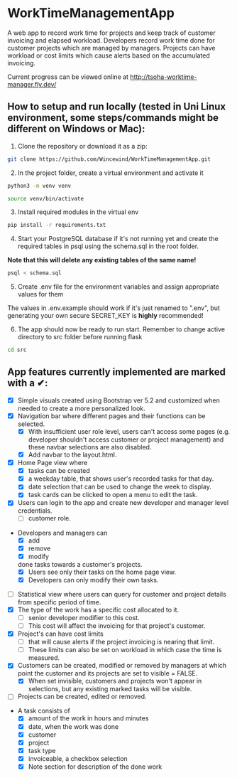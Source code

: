 # WorkTimeManagementApp
A web app to record work time for projects and keep track of customer invoicing and elapsed workload. Developers record work time done for customer projects which are managed by managers. Projects can have workload or cost limits which cause alerts based on the accumulated invoicing.

Current progress can be viewed online at http://tsoha-worktime-manager.fly.dev/

## How to setup and run locally (tested in Uni Linux environment, some steps/commands might be different on Windows or Mac):
1.  Clone the repository or download it as a zip:
```bash
git clone https://github.com/Wincewind/WorkTimeManagementApp.git
```

2.  In the project folder, create a virtual environment and activate it
```bash
python3 -m venv venv
```
```bash
source venv/bin/activate
```

3.  Install required modules in the virtual env
```bash
pip install -r requirements.txt
```

4.  Start your PostgreSQL database if it's not running yet and create the required tables in psql using the schema.sql in the root folder.

**Note that this will delete any existing tables of the same name!**
```bash
psql < schema.sql
```

5.  Create .env file for the environment variables and assign appropriate values for them

The values in .env.example should work if it's just renamed to ".env", but generating your own secure SECRET_KEY is **highly** recommended!

6.  The app should now be ready to run start. Remember to change active directory to src folder before running flask
```bash
cd src
```

## App features currently implemented are marked with a ✔:

- [x] Simple visuals created using Bootstrap ver 5.2 and customized when needed to create a more personalized look.
- [x] Navigation bar where different pages and their functions can be selected.
  - [x] With insufficient user role level, users can't access some pages (e.g. developer shouldn't access customer or project management)  and these navbar selections are also disabled.
  - [x] Add navbar to the layout.html.
- [x] Home Page view where 
  - [x] tasks can be created
  - [x] a weekday table, that shows user's recorded tasks for that day.
  - [x] date selection that can be used to change the week to display.
  - [x] task cards can be clicked to open a menu to edit the task.
- [x] Users can login to the app and create new developer and manager level credentials.
  - [ ] customer role.
- Developers and managers can
  - [x] add
  - [x] remove
  - [x] modify

  done tasks towards a customer's projects.
  - [x] Users see only their tasks on the home page view.
  - [x] Developers can only modify their own tasks.
- [ ] Statistical view where users can query for customer and project details from specific period of time.
- [x] The type of the work has a specific cost allocated to it. 
  - [ ] senior developer modifier to this cost.
  - [ ] This cost will affect the invoicing for that project's customer.
- [x] Project's can have cost limits 
  - [ ] that will cause alerts if the project invoicing is nearing that limit.
  - [ ] These limits can also be set on workload in which case the time is measured.
- [x] Customers can be created, modified or removed by managers at which point the customer and its projects are set to visible = FALSE.
  - [x] When set invisible, customers and projects won't appear in selections, but any existing marked tasks will be visible.
- [ ] Projects can be created, edited or removed.
- A task consists of 
  - [x] amount of the work in hours and minutes
  - [x] date, when the work was done
  - [x] customer
  - [x] project
  - [x] task type
  - [x] invoiceable, a checkbox selection
  - [x] Note section for description of the done work
